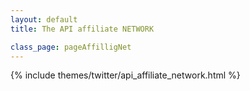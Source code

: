 ```yaml
---
layout: default
title: The API affiliate NETWORK

class_page: pageAffilligNet
---
```


{% include themes/twitter/api_affiliate_network.html %}

